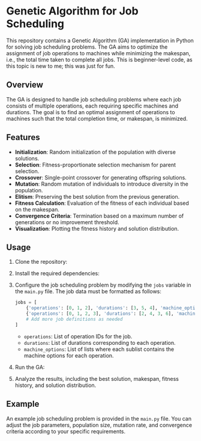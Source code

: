 # Genetic Algorithm for Job Scheduling

This repository contains a Genetic Algorithm (GA) implementation in Python for solving job scheduling problems. The GA aims to optimize the assignment of job operations to machines while minimizing the makespan, i.e., the total time taken to complete all jobs. This is beginner-level code, as this topic is new to me; this was just for fun.

## Overview

The GA is designed to handle job scheduling problems where each job consists of multiple operations, each requiring specific machines and durations. The goal is to find an optimal assignment of operations to machines such that the total completion time, or makespan, is minimized.

## Features

- **Initialization**: Random initialization of the population with diverse solutions.
- **Selection**: Fitness-proportionate selection mechanism for parent selection.
- **Crossover**: Single-point crossover for generating offspring solutions.
- **Mutation**: Random mutation of individuals to introduce diversity in the population.
- **Elitism**: Preserving the best solution from the previous generation.
- **Fitness Calculation**: Evaluation of the fitness of each individual based on the makespan.
- **Convergence Criteria**: Termination based on a maximum number of generations or no improvement threshold.
- **Visualization**: Plotting the fitness history and solution distribution.

## Usage

1. Clone the repository:

2. Install the required dependencies:

3. Configure the job scheduling problem by modifying the `jobs` variable in the `main.py` file. The job data must be formatted as follows:

    ```python
    jobs = [
        {'operations': [0, 1, 2], 'durations': [3, 5, 4], 'machine_options': [[0, 1], [1, 2], [2, 0]]},
        {'operations': [0, 1, 2, 3], 'durations': [2, 4, 3, 6], 'machine_options': [[1], [0, 2], [1, 3], [3, 0]]},
        # Add more job definitions as needed
    ]
    ```

    - `operations`: List of operation IDs for the job.
    - `durations`: List of durations corresponding to each operation.
    - `machine_options`: List of lists where each sublist contains the machine options for each operation.

4. Run the GA:

5. Analyze the results, including the best solution, makespan, fitness history, and solution distribution.

## Example

An example job scheduling problem is provided in the `main.py` file. You can adjust the job parameters, population size, mutation rate, and convergence criteria according to your specific requirements.


